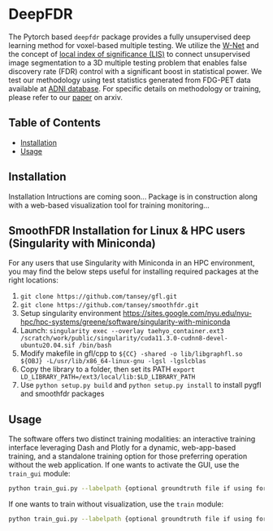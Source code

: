 # DeepFDR

The Pytorch based `deepfdr` package provides a fully unsupervised deep learning method for voxel-based multiple testing. We utilize the [W-Net](https://arxiv.org/abs/1711.08506) and the concept of [local index of significance (LIS)](https://academic.oup.com/jrsssb/article/71/2/393/7092902) to connect unsupervised image segmentation to a 3D multiple testing problem that enables false discovery rate (FDR) control with a significant boost in statistical power. We test our methodology using test statistics generated from FDG-PET data available at [ADNI database](https://adni.loni.usc.edu/). For specific details on methodology or training, please refer to our [paper](https://arxiv.org/abs/2310.13349v1) on arxiv. 

## Table of Contents
* [Installation](#requirements-and-installation)
* [Usage](#usage)

## Installation
Installation Intructions are coming soon...
Package is in construction along with a web-based visualization tool for training monitoring...

## SmoothFDR Installation for Linux & HPC users (Singularity with Miniconda)
For any users that use Singularity with Miniconda in an HPC environment, you may find the below steps useful for installing required packages at the right locations:
1) ```git clone https://github.com/tansey/gfl.git```
2) ```git clone https://github.com/tansey/smoothfdr.git```
3) Setup singularity environment https://sites.google.com/nyu.edu/nyu-hpc/hpc-systems/greene/software/singularity-with-miniconda
4) Launch: ```singularity exec --overlay taehyo_container.ext3 /scratch/work/public/singularity/cuda11.3.0-cudnn8-devel-ubuntu20.04.sif /bin/bash```
5) Modify makefile in gfl/cpp to ```${CC} -shared -o lib/libgraphfl.so ${OBJ} -L/usr/lib/x86_64-linux-gnu -lgsl -lgslcblas```
6) Copy the library to a folder, then set its PATH ```export LD_LIBRARY_PATH=/ext3/local/lib:$LD_LIBRARY_PATH```
7) Use ```python setup.py build``` and ```python setup.py install``` to install pygfl and smoothfdr packages

## Usage
The software offers two distinct training modalities: an interactive training interface leveraging Dash and Plotly for a dynamic, web-app-based training, and a standalone training option for those preferring operation without the web application. If one wants to activate the GUI, use the ```train_gui``` module:
```bash
python train_gui.py --labelpath {optional groundtruth file if using for simulation} --datapath {input test statistics file} --savepath {directory path for saving results}
```
If one wants to train without visualization, use the ```train``` module:
```bash
python train_gui.py --labelpath {optional groundtruth file if using for simulation} --datapath {input test statistics file} --savepath {directory path for saving results}
```


